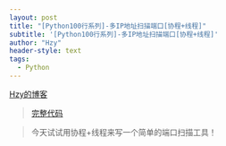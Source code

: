 ```yaml
---
layout: post
title: "[Python100行系列]-多IP地址扫描端口[协程+线程]"
subtitle: '[Python100行系列]-多IP地址扫描端口[协程+线程]'
author: "Hzy"
header-style: text
tags:
  - Python
---
```



 [Hzy的博客](https://hezeyaun.cn)
>[完整代码](https://github.com/hzeyuan/100-Python/blob/master)

> 今天试试用协程+线程来写一个简单的端口扫描工具！





